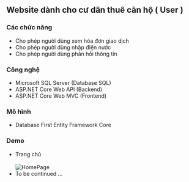 ## Website dành cho cư dân thuê căn hộ ( User ) 


### Các chức năng

- Cho phép người dùng xem hóa đơn giao dịch
- Cho phép người dùng nhập điện nước 
- Cho phép người dùng phản hồi thông tin


### Công nghệ

- Microsoft SQL Server (Database SQL)
- ASP.NET Core Web API (Backend)
- ASP.NET Core Web MVC (Frontend)

### Mô hình 

- Database First Entity Framework Core

### Demo
- Trang chủ <br> <br>
![HomePage](https://github.com/user-attachments/assets/a9aafe61-0865-438c-817f-3e3c90f26208)
- To be continued ...  <br>  <br>


